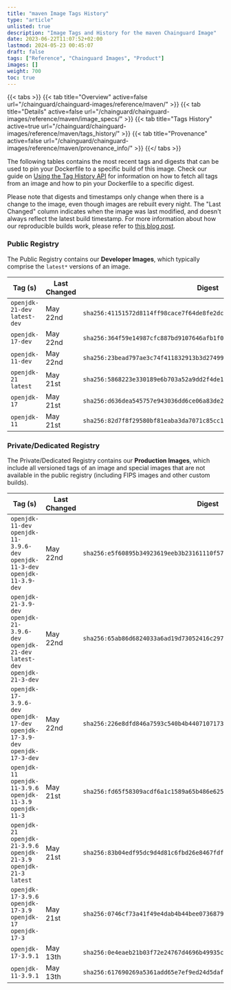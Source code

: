```yaml
---
title: "maven Image Tags History"
type: "article"
unlisted: true
description: "Image Tags and History for the maven Chainguard Image"
date: 2023-06-22T11:07:52+02:00
lastmod: 2024-05-23 00:45:07
draft: false
tags: ["Reference", "Chainguard Images", "Product"]
images: []
weight: 700
toc: true
---
```


{{< tabs >}}
{{< tab title="Overview" active=false url="/chainguard/chainguard-images/reference/maven/" >}}
{{< tab title="Details" active=false url="/chainguard/chainguard-images/reference/maven/image_specs/" >}}
{{< tab title="Tags History" active=true url="/chainguard/chainguard-images/reference/maven/tags_history/" >}}
{{< tab title="Provenance" active=false url="/chainguard/chainguard-images/reference/maven/provenance_info/" >}}
{{</ tabs >}}

The following tables contains the most recent tags and digests that can be used to pin your Dockerfile to a specific build of this image. Check our guide on [Using the Tag History API](/chainguard/chainguard-images/using-the-tag-history-api/) for information on how to fetch all tags from an image and how to pin your Dockerfile to a specific digest.

Please note that digests and timestamps only change when there is a change to the image, even though images are rebuilt every night. The "Last Changed" column indicates when the image was last modified, and doesn't always reflect the latest build timestamp. For more information about how our reproducible builds work, please refer to [this blog post](https://www.chainguard.dev/unchained/reproducing-chainguards-reproducible-image-builds).

### Public Registry
The Public Registry contains our **Developer Images**, which typically comprise the `latest*` versions of an image.

| Tag (s)                        | Last Changed | Digest                                                                    |
|--------------------------------|--------------|---------------------------------------------------------------------------|
|  `openjdk-21-dev` `latest-dev` | May 22nd     | `sha256:41151572d8114ff98cace7f64de8fe2dce6e134f5472ac5813d011b51a518a37` |
|  `openjdk-17-dev`              | May 22nd     | `sha256:364f59e14987cfc887bd9107646afb1f029d6624d2861df3fbb35f5ae04cd8d1` |
|  `openjdk-11-dev`              | May 22nd     | `sha256:23bead797ae3c74f411832913b3d27499f553ce13422c84a3e092bbd72c6539d` |
|  `openjdk-21` `latest`         | May 21st     | `sha256:5868223e330189e6b703a52a9dd2f4de17b302eddf624dd4071cfbd70338bb42` |
|  `openjdk-17`                  | May 21st     | `sha256:d636dea545757e943036dd6ce06a83de2acdfdbec8d8b7399012273ffafcc7e9` |
|  `openjdk-11`                  | May 21st     | `sha256:82d7f8f29580bf81eaba3da7071c85cc1692830e4606a0287876a0f1253687e1` |


### Private/Dedicated Registry
The Private/Dedicated Registry contains our **Production Images**, which include all versioned tags of an image and special images that are not available in the public registry (including FIPS images and other custom builds).

| Tag (s)                                                                                       | Last Changed | Digest                                                                    |
|-----------------------------------------------------------------------------------------------|--------------|---------------------------------------------------------------------------|
|  `openjdk-11-dev` `openjdk-11-3.9.6-dev` `openjdk-11-3-dev` `openjdk-11-3.9-dev`              | May 22nd     | `sha256:e5f60895b34923619eeb3b23161110f57b894713830aa066c06121994274b200` |
|  `openjdk-21-3.9-dev` `openjdk-21-3.9.6-dev` `openjdk-21-dev` `latest-dev` `openjdk-21-3-dev` | May 22nd     | `sha256:65ab86d6824033a6ad19d73052416c297e0c8d4846aea4a378a11e4be1b69804` |
|  `openjdk-17-3.9.6-dev` `openjdk-17-dev` `openjdk-17-3.9-dev` `openjdk-17-3-dev`              | May 22nd     | `sha256:226e8dfd846a7593c540b4b4407107173b49fce70704e8af01f0f8731f03c113` |
|  `openjdk-11` `openjdk-11-3.9.6` `openjdk-11-3.9` `openjdk-11-3`                              | May 21st     | `sha256:fd65f58309acdf6a1c1589a65b486e6250ff2a4f152f2f96edfdc3d39636f46d` |
|  `openjdk-21` `openjdk-21-3.9.6` `openjdk-21-3.9` `openjdk-21-3` `latest`                     | May 21st     | `sha256:83b04edf95dc9d4d81c6fbd26e8467fdf6db021d84fbdb4cf53bc2440a84e540` |
|  `openjdk-17-3.9.6` `openjdk-17-3.9` `openjdk-17` `openjdk-17-3`                              | May 21st     | `sha256:0746cf73a41f49e4dab4b44bee0736879413686bde6e9c86bdcf13cdc4431fca` |
|  `openjdk-17-3.9.1`                                                                           | May 13th     | `sha256:0e4eaeb21b03f72e24767d4696b49935cd6b8838852d89e5243ba19fee27afc8` |
|  `openjdk-11-3.9.1`                                                                           | May 13th     | `sha256:617690269a5361add65e7ef9ed24d5daf94300c5728c41d796a92b680d7d5b41` |

